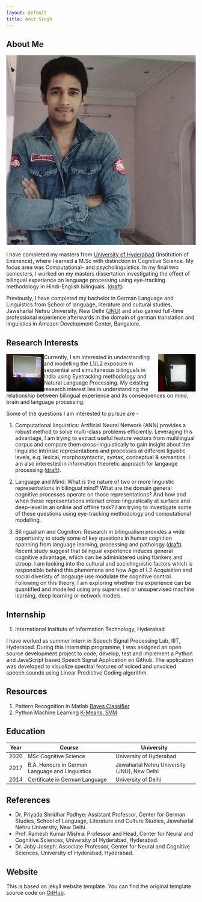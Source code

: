 ```yaml
---
layout: default
title: Amit Singh
---
```


## About Me

<img class="profile-picture" src="profile.jpg">

I have completed my masters from [University of Hyderabad](https://uohyd.ac.in) (Institution of Eminence), where I earned a M.Sc with distinction in Cognitive Science. My focus area was Computational- and psycholinguistics. In my final two semesters, I worked on my masters dissertation investigating the effect of bilingual experience on language processing using eye-tracking methodology in Hindi-English bilinguals. ([draft](assets/Dissertation.pdf))

Previously, I have completed my bachelor in German Language and Linguistics from School of language, literature and cultural studies, Jawaharlal Nehru University, New Delhi ([JNU](https://www.jnu.ac.in/sllcs/cgs)) and also gained full-time professional experience afterwards in the domain of german translation and linguistics in Amazon Development Center, Bangalore.



## Research Interests
<img align="left" width="100" height="100" src="images/eyetrack.gif" /> <img align="right" width="100" height="100" src="images/eyetrack2.gif" style="float:right"/> 

Currently, I am interested in understanding and modelling the L1/L2 exposure in sequential and simultaneous bilinguals in India using Eyetracking methodology and Natural Language Processing. My existing research interest lies in understanding the relationship between bilingual experience and its consequences on mind, brain and language processing.

Some of the questions I am interested to pursue are - 

1. Computational linguistics:
Artificial Neural Network (ANN) provides a robust method to solve multi-class problems efficiently. Leveraging this advantage, I am trying to extract useful feature vectors from multilingual corpus and compare them cross-linguistically to gain insight about the linguistic intrinsic representations and processes at different liguistic levels, e.g. lexical, morphosyntactic, syntax, conceptual & semantics. I am also interested in information theoretic approach for langauge processing ([draft](assets/Draft_Efficiency&Bilingualism.pdf)).  

2. Language and Mind:
What is the nature of two or more linguistic representations in bilingual mind? What are the domain general cognitive processes operate on those representations? And how and when these representations interact cross-linguistically at surface and deep-level in an online and offline task?  I am trying to investigate some of these questions using eye-tracking methodology and computational modelling.

3. Bilingualism and Cognition: 
Research in bilingualism provides a wide opportunity to study some of key questions in human cognition spanning from language learning, processing and pathology ([draft](assets/Bilingualism_Draft.pdf)). Recent study suggest that bilingual experience induces general cognitive advantage, which can be administered using flankers and stroop. I am looking into the cultural and sociolinguistic factors which is responsible behind this phenomena and how Age of L2 Acquisition and social diveristy of langauge use modulate the cognitive control. Following on this theory, I am exploring whether the experience can be quantified and modelled using any supervised or unsupervised machine learning, deep learning or network models. 




## Internship

1. International Institute of Information Technology, Hyderabad

I have worked as summer intern in Speech Signal Processing Lab, IIIT, Hyderabad. During this internship programme, I was assigned an open source development project to code, develop, test and implement a Python and JavaScript based Speech Signal Application on Github. The application was developed to visualize spectral features of voiced and unvoiced speech sounds using Linear Predictive Coding algorithm.



## Resources
1. Pattern Recognition in Matlab
[Bayes Classifier](https://github.com/amits1ngh/Bayes_Classifier)
2. Python Machine Learning [K-Means, SVM](https://github.com/amits1ngh/Python_UnsupervisedML)



## Education

Year | Course | University
-----|------- | -----------
2020 | MSc Cognitive Science | University of Hyderabad 
2017 | B.A. Honours in German Language and Linguistics| Jawaharlal Nehru University (JNU), New Delhi
2014 | Certificate in German Language | University of Delhi



## References

* Dr. Priyada Shridhar Padhye: Assistant Professor, Center for German Studies, School of Language, Literature and Culture Studies, Jawaharlal Nehru University, New Delhi.
* Prof. Ramesh Kumar Mishra: Professor and Head, Center for Neural and Cognitive Sciences, University of Hyderabad, Hyderabad.
* Dr. Joby Joseph: Associate Professor, Center for Neural and Cognitive Sciences, University of Hyderabad, Hyderabad.

## Website
This is based on jekyll website template. You can find the original template source code on [GitHub](https://github.com/bk2dcradle/researcher).

